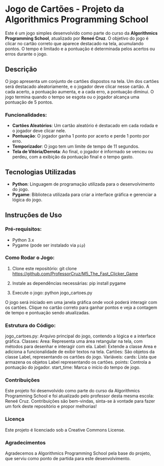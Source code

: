 # Jogo de Cartões - Projeto da Algorithmics Programming School

Este é um jogo simples desenvolvido como parte do curso da **Algorithmics Programming School**, atualizado por **Reneé Cruz**. O objetivo do jogo é clicar no cartão correto que aparece destacado na tela, acumulando pontos. O tempo é limitado e a pontuação é determinada pelos acertos ou erros durante o jogo.

## Descrição

O jogo apresenta um conjunto de cartões dispostos na tela. Um dos cartões será destacado aleatoriamente, e o jogador deve clicar nesse cartão. A cada acerto, a pontuação aumenta, e a cada erro, a pontuação diminui. O jogo termina quando o tempo se esgota ou o jogador alcança uma pontuação de 5 pontos.

### Funcionalidades:
- **Cartões Aleatórios**: Um cartão aleatório é destacado em cada rodada e o jogador deve clicar nele.
- **Pontuação**: O jogador ganha 1 ponto por acerto e perde 1 ponto por erro.
- **Temporizador**: O jogo tem um limite de tempo de 11 segundos.
- **Tela de Vitória/Derrota**: Ao final, o jogador é informado se venceu ou perdeu, com a exibição da pontuação final e o tempo gasto.

## Tecnologias Utilizadas

- **Python**: Linguagem de programação utilizada para o desenvolvimento do jogo.
- **Pygame**: Biblioteca utilizada para criar a interface gráfica e gerenciar a lógica do jogo.

## Instruções de Uso

### Pré-requisitos:
- Python 3.x
- Pygame (pode ser instalado via `pip`)

### Como Rodar o Jogo:
1. Clone este repositório:
   git clone https://github.com/ProfessorCruz/M5_The_Fast_Clicker_Game

2. Instale as dependências necessárias:
    pip install pygame

3. Execute o jogo:
    python jogo_cartoes.py

O jogo será iniciado em uma janela gráfica onde você poderá interagir com os cartões. Clique no cartão correto para ganhar pontos e veja a contagem de tempo e pontuação sendo atualizadas.

### Estrutura do Código:
jogo_cartoes.py: Arquivo principal do jogo, contendo a lógica e a interface gráfica.
Classes:
    Area: Representa uma área retangular na tela, com métodos para desenhar e interagir com ela.
    Label: Extende a classe Area e adiciona a funcionalidade de exibir textos na tela.
    Cartões: São objetos da classe Label, representando os cartões do jogo.
Variáveis:
    cards: Lista que armazena os objetos Label representando os cartões.
    points: Controla a pontuação do jogador.
    start_time: Marca o início do tempo de jogo.

### Contribuições
Este projeto foi desenvolvido como parte do curso da Algorithmics Programming School e foi atualizado pelo professor desta mesma escola: Reneé Cruz.
Contribuições são bem-vindas, sinta-se à vontade para fazer um fork deste repositório e propor melhorias!

### Licença
Este projeto é licenciado sob a Creative Commons License.

### Agradecimentos
Agradecemos a Algorithmics Programming School pela base do projeto, que serviu como ponto de partida para este desenvolvimento.

